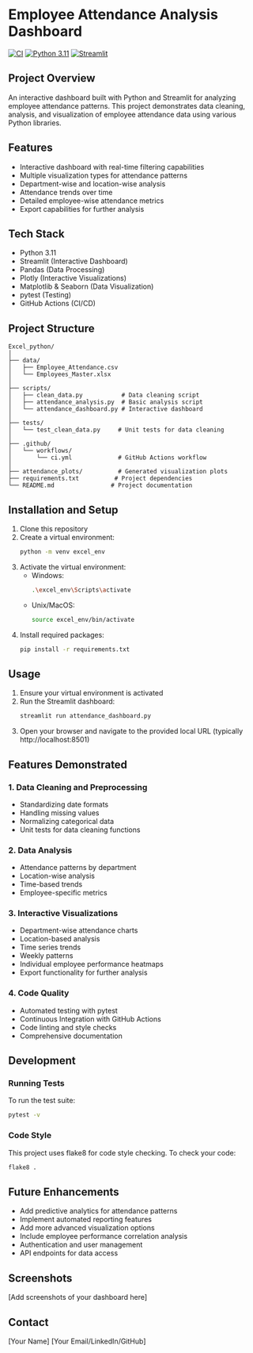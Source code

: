 # Employee Attendance Analysis Dashboard

[![CI](https://github.com/{YOUR_USERNAME}/employee-attendance-dashboard/actions/workflows/ci.yml/badge.svg)](https://github.com/{YOUR_USERNAME}/employee-attendance-dashboard/actions)
[![Python 3.11](https://img.shields.io/badge/python-3.11-blue.svg)](https://www.python.org/downloads/)
[![Streamlit](https://img.shields.io/badge/Streamlit-1.28.0-FF4B4B.svg?style=flat)](https://streamlit.io)

## Project Overview
An interactive dashboard built with Python and Streamlit for analyzing employee attendance patterns. This project demonstrates data cleaning, analysis, and visualization of employee attendance data using various Python libraries.

## Features
- Interactive dashboard with real-time filtering capabilities
- Multiple visualization types for attendance patterns
- Department-wise and location-wise analysis
- Attendance trends over time
- Detailed employee-wise attendance metrics
- Export capabilities for further analysis

## Tech Stack
- Python 3.11
- Streamlit (Interactive Dashboard)
- Pandas (Data Processing)
- Plotly (Interactive Visualizations)
- Matplotlib & Seaborn (Data Visualization)
- pytest (Testing)
- GitHub Actions (CI/CD)

## Project Structure
```
Excel_python/
│
├── data/
│   ├── Employee_Attendance.csv
│   └── Employees_Master.xlsx
│
├── scripts/
│   ├── clean_data.py           # Data cleaning script
│   ├── attendance_analysis.py  # Basic analysis script
│   └── attendance_dashboard.py # Interactive dashboard
│
├── tests/
│   └── test_clean_data.py     # Unit tests for data cleaning
│
├── .github/
│   └── workflows/
│       └── ci.yml             # GitHub Actions workflow
│
├── attendance_plots/          # Generated visualization plots
├── requirements.txt          # Project dependencies
└── README.md                # Project documentation
```

## Installation and Setup
1. Clone this repository
2. Create a virtual environment:
   ```bash
   python -m venv excel_env
   ```
3. Activate the virtual environment:
   - Windows:
     ```bash
     .\excel_env\Scripts\activate
     ```
   - Unix/MacOS:
     ```bash
     source excel_env/bin/activate
     ```
4. Install required packages:
   ```bash
   pip install -r requirements.txt
   ```

## Usage
1. Ensure your virtual environment is activated
2. Run the Streamlit dashboard:
   ```bash
   streamlit run attendance_dashboard.py
   ```
3. Open your browser and navigate to the provided local URL (typically http://localhost:8501)

## Features Demonstrated

### 1. Data Cleaning and Preprocessing
- Standardizing date formats
- Handling missing values
- Normalizing categorical data
- Unit tests for data cleaning functions

### 2. Data Analysis
- Attendance patterns by department
- Location-wise analysis
- Time-based trends
- Employee-specific metrics

### 3. Interactive Visualizations
- Department-wise attendance charts
- Location-based analysis
- Time series trends
- Weekly patterns
- Individual employee performance heatmaps
- Export functionality for further analysis

### 4. Code Quality
- Automated testing with pytest
- Continuous Integration with GitHub Actions
- Code linting and style checks
- Comprehensive documentation

## Development

### Running Tests
To run the test suite:
```bash
pytest -v
```

### Code Style
This project uses flake8 for code style checking. To check your code:
```bash
flake8 .
```

## Future Enhancements
- Add predictive analytics for attendance patterns
- Implement automated reporting features
- Add more advanced visualization options
- Include employee performance correlation analysis
- Authentication and user management
- API endpoints for data access

## Screenshots
[Add screenshots of your dashboard here]

## Contact
[Your Name]
[Your Email/LinkedIn/GitHub]